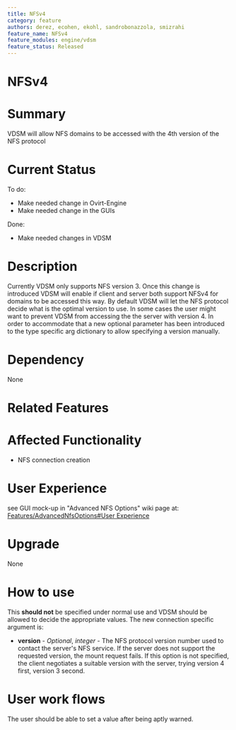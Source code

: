 ```yaml
---
title: NFSv4
category: feature
authors: derez, ecohen, ekohl, sandrobonazzola, smizrahi
feature_name: NFSv4
feature_modules: engine/vdsm
feature_status: Released
---
```


# NFSv4

# Summary

VDSM will allow NFS domains to be accessed with the 4th version of the NFS protocol

# Current Status

To do:

*   Make needed change in Ovirt-Engine
*   Make needed change in the GUIs

Done:

*   Make needed changes in VDSM

# Description

Currently VDSM only supports NFS version 3. Once this change is introduced VDSM will enable if client and server both support
NFSv4 for domains to be accessed this way. By default VDSM will let the NFS protocol decide what is the optimal version to use.
In some cases the user might want to prevent VDSM from accessing the the server with version 4. In order to accommodate that
a new optional parameter has been introduced to the type specific arg dictionary to allow specifying a version manually.

# Dependency

None

# Related Features

# Affected Functionality

*   NFS connection creation

# User Experience

see GUI mock-up in "Advanced NFS Options" wiki page at:
[Features/AdvancedNfsOptions#User Experience](/develop/release-management/features/storage/advancednfsoptions.html#user-experience)

# Upgrade

None

# How to use

This **should not** be specified under normal use and VDSM should be allowed to decide the appropriate values.
The new connection specific argument is:

*   **version** - *Optional*, *integer* - The NFS protocol version number used to contact the server's NFS service. If the server does not support the requested version, the mount request fails. If this option is not specified, the client negotiates a suitable version with the server, trying version 4 first, version 3 second.

# User work flows

The user should be able to set a value after being aptly warned.

